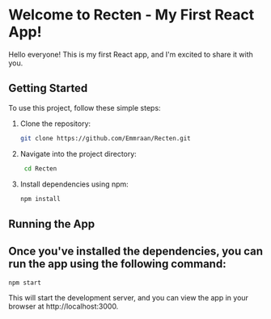 # Welcome to Recten - My First React App!

Hello everyone! This is my first React app, and I'm excited to share it with you.

## Getting Started

To use this project, follow these simple steps:

1. Clone the repository:
   ```bash
   git clone https://github.com/Emmraan/Recten.git

2. Navigate into the project directory:
   ```bash
    cd Recten


3.  Install dependencies using npm:
    ```bash
    npm install


## Running the App
## Once you've installed the dependencies, you can run the app using the following command:
    npm start


This will start the development server, and you can view the app in your browser at http://localhost:3000.
